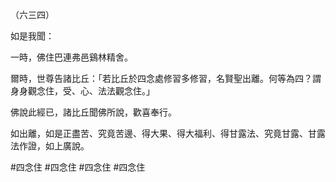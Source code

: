 （六三四）

如是我聞：

一時，佛住巴連弗邑鷄林精舍。

爾時，世尊告諸比丘：「若比丘於四念處修習多修習，名賢聖出離。何等為四？謂身身觀念住，受、心、法法觀念住。」

佛說此經已，諸比丘聞佛所說，歡喜奉行。

如出離，如是正盡苦、究竟苦邊、得大果、得大福利、得甘露法、究竟甘露、甘露法作證，如上廣說。



#四念住
#四念住
#四念住
#四念住
